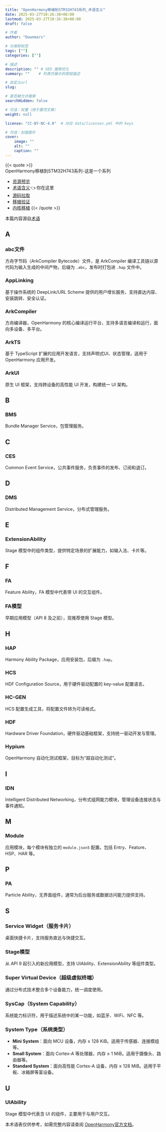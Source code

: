 ```yaml
---
title: "OpenHarmony移植到STM32H743系列_术语含义"
date: 2025-03-27T10:26:38+08:00
lastmod: 2025-03-27T10:26:38+08:00
draft: false

# 作者
author: "Downmars"

# 分类和标签
tags: [""]
categories: [""]

# 描述
description: "" # SEO 搜索优化
summary: ""    # 列表页展示的简短描述

# 自定义url
slug:

# 是否被允许搜索
searchHidden: false

# 可选：权重（用于置顶文章）
weight: null

license: "CC-BY-NC-4.0"  # 对应 data/licenses.yml 中的 keys

# 可选：封面图片
cover:
    image: ""
    alt: ""
    caption: ""
---
```

{{< quote >}}  
OpenHarmony移植到STM32H743系列-这是一个系列  
- [资源预览](../2025_03_19-openharmony_with_stm32h743)
- [术语含义](../2025_03_27-openharmony_glossary):point_left: 你在这里
- [源码拉取](../2025_03_27-openharmony_source)
- [移植验证](../2025_03_27-openharmony_porting_minichip_overview)
- [内核移植](../2025_04_01-openharmony_Kernel_porting)
{{< /quote >}}

本篇内容源自[术语](https://gitee.com/openharmony/docs/blob/master/zh-cn/glossary.md)

## A

### abc文件
方舟字节码（ArkCompiler Bytecode）文件，是 ArkCompiler 编译工具链以源代码为输入生成的中间产物，后缀为 `.abc`，发布时打包进 `.hap` 文件中。

### AppLinking
基于操作系统的 DeepLink/URL Scheme 提供的用户增长服务，支持直达内容、安装跳转、安全认证。

### ArkCompiler
方舟编译器，OpenHarmony 的核心编译运行平台，支持多语言编译和运行，面向多设备、多平台。

### ArkTS
基于 TypeScript 扩展的应用开发语言，支持声明式UI、状态管理，适用于 OpenHarmony 应用开发。

### ArkUI
原生 UI 框架，支持跨设备的高性能 UI 开发，构建统一 UI 架构。

## B

### BMS
Bundle Manager Service，包管理服务。

## C

### CES
Common Event Service，公共事件服务，负责事件的发布、订阅和退订。

## D

### DMS
Distributed Management Service，分布式管理服务。

## E

### ExtensionAbility
Stage 模型中的组件类型，提供特定场景的扩展能力，如输入法、卡片等。

## F

### FA
Feature Ability，FA 模型中代表带 UI 的交互组件。

### FA模型
早期应用模型（API 8 及之前），现推荐使用 Stage 模型。

## H

### HAP
Harmony Ability Package，应用安装包，后缀为 `.hap`。

### HCS
HDF Configuration Source，用于硬件驱动配置的 key-value 配置语言。

### HC-GEN
HCS 配置生成工具，将配置文件转为可读格式。

### HDF
Hardware Driver Foundation，硬件驱动基础框架，支持统一驱动开发与管理。

### Hypium
OpenHarmony 自动化测试框架，目标为“超自动化测试”。

## I

### IDN
Intelligent Distributed Networking，分布式组网能力模块，管理设备连接状态与事件通知。

## M

### Module
应用模块，每个模块有独立的 `module.json5` 配置。包括 Entry、Feature、HSP、HAR 等。

## P

### PA
Particle Ability，无界面组件，通常为后台服务或数据访问能力提供支持。

## S

### Service Widget（服务卡片）
桌面快捷卡片，支持服务直达与快捷交互。

### Stage模型
从 API 9 起引入的新应用模型，支持 UIAbility、ExtensionAbility 等组件类型。

### Super Virtual Device（超级虚拟终端）
通过分布式技术整合多个设备能力，统一调度使用。

### SysCap（System Capability）
系统能力标识符，用于描述系统中的某一功能，如蓝牙、WiFi、NFC 等。

### System Type（系统类型）

- **Mini System**：面向 MCU 设备，内存 ≥ 128 KiB。适用于传感器、连接模组等。
- **Small System**：面向 Cortex-A 等处理器，内存 ≥ 1 MiB。适用于摄像头、路由器等。
- **Standard System**：面向高性能 Cortex-A 设备，内存 ≥ 128 MiB。适用于平板、冰箱屏等富设备。

## U

### UIAbility
Stage 模型中代表含 UI 的组件，主要用于与用户交互。

本术语表仅供参考，如需完整内容请查阅 [OpenHarmony官方文档](https://gitee.com/openharmony/docs)。
